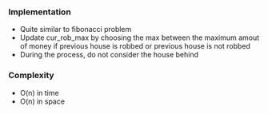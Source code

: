 ### Implementation
- Quite similar to fibonacci problem
- Update cur_rob_max by choosing the max between the maximum amout of money if previous house is robbed or previous house is not robbed
- During the process, do not consider the house behind
​
### Complexity
- O(n) in time
- O(n) in space
​
​
​